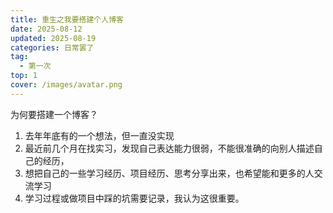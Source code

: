 ```yaml
---
title: 重生之我要搭建个人博客
date: 2025-08-12
updated: 2025-08-19
categories: 日常罢了
tag:
  - 第一次
top: 1
cover: /images/avatar.png
---
```


为何要搭建一个博客？

1. 去年年底有的一个想法，但一直没实现
2. 最近前几个月在找实习，发现自己表达能力很弱，不能很准确的向别人描述自己的经历，
3. 想把自己的一些学习经历、项目经历、思考分享出来，也希望能和更多的人交流学习
4. 学习过程或做项目中踩的坑需要记录，我认为这很重要。
